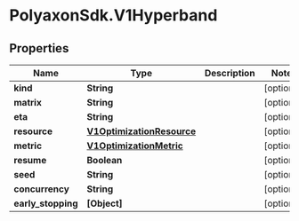 # PolyaxonSdk.V1Hyperband

## Properties
Name | Type | Description | Notes
------------ | ------------- | ------------- | -------------
**kind** | **String** |  | [optional] 
**matrix** | **String** |  | [optional] 
**eta** | **String** |  | [optional] 
**resource** | [**V1OptimizationResource**](V1OptimizationResource.md) |  | [optional] 
**metric** | [**V1OptimizationMetric**](V1OptimizationMetric.md) |  | [optional] 
**resume** | **Boolean** |  | [optional] 
**seed** | **String** |  | [optional] 
**concurrency** | **String** |  | [optional] 
**early_stopping** | **[Object]** |  | [optional] 


